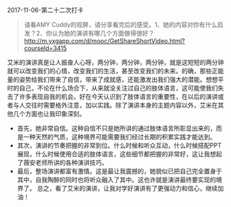 2017-11-06-第二十二次打卡
> 请看AMY Cuddy的视屏，请分享看完后的感受。1、她的内容对你有什么启发？2、你认为她的演讲有哪几个方面做得很好？http://m.yxgapp.com/d/mooc/GetShareShortVideo.html?courseId=3415
 
艾米的演讲真是让人振奋人心呀，两分钟，两分钟，两分钟，就是这短短的两分钟就可以改变我们的心情，改变我们的生活，甚至改变我们的未来。的确，那些正能量的姿势给我们带来了自信，带来了成就感，还能激发出我们强大的潜能。想想平时的自己，不论在什么场合下，从来就没关注过自己的肢体语言，这可能使我们失去了许多表现自我的机会。好在今天认识到了肢体语言的重要性，在以后的演讲或者与人交往时需要格外注意，加以实践。除了演讲本身的主题内容以外，艾米在其他几个方面也让我印象深刻。
- 首先，她非常自信。这种自信不只是她所讲的通过肢体语言所彰显出来的，而是一种天然的气质，这种境界可能需要我们经过长期的积累实践才能达到。
- 其次，演讲的节奏把握的非常到位。什么时候和听众互动，什么时候搭配PPT展现，什么时候使用合适的肢体语言，这些细节都把握的非常好，这让我想起了薇安老师所讲的各种演讲技巧。
- 最后，整场演讲都富有激情。这是最让我震撼的，她貌似已把自己完全置身于其中，自我陶醉的同时也将听众融入了其中。这也许就是演讲最终要实现的境界了。
总之，看了艾米的演讲，让我对学好演讲有了更强动力和信心，继续加油！
